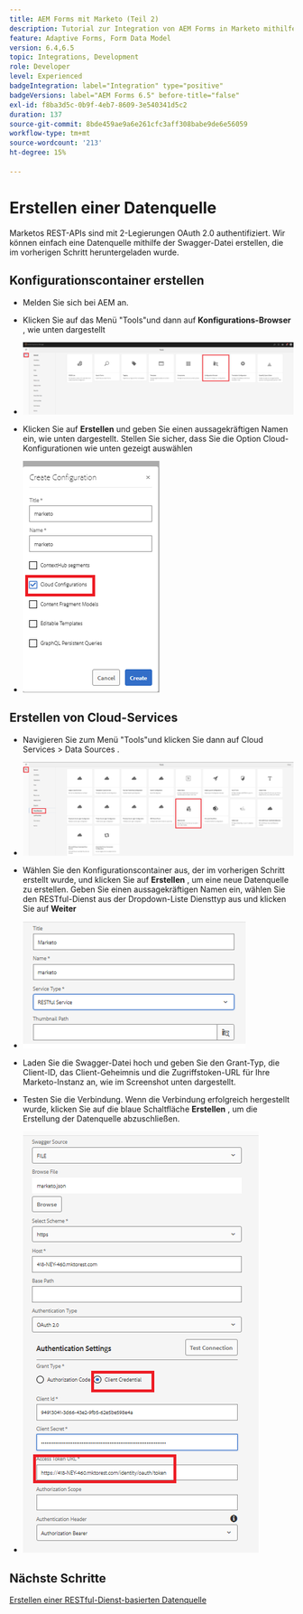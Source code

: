 ```yaml
---
title: AEM Forms mit Marketo (Teil 2)
description: Tutorial zur Integration von AEM Forms in Marketo mithilfe des AEM Forms-Formulardatenmodells.
feature: Adaptive Forms, Form Data Model
version: 6.4,6.5
topic: Integrations, Development
role: Developer
level: Experienced
badgeIntegration: label="Integration" type="positive"
badgeVersions: label="AEM Forms 6.5" before-title="false"
exl-id: f8ba3d5c-0b9f-4eb7-8609-3e540341d5c2
duration: 137
source-git-commit: 8bde459ae9a6e261cfc3aff308babe9de6e56059
workflow-type: tm+mt
source-wordcount: '213'
ht-degree: 15%

---
```


# Erstellen einer Datenquelle

Marketos REST-APIs sind mit 2-Legierungen OAuth 2.0 authentifiziert. Wir können einfach eine Datenquelle mithilfe der Swagger-Datei erstellen, die im vorherigen Schritt heruntergeladen wurde.

## Konfigurationscontainer erstellen

* Melden Sie sich bei AEM an.
* Klicken Sie auf das Menü &quot;Tools&quot;und dann auf **Konfigurations-Browser** , wie unten dargestellt

* ![Menü &quot;Tools&quot;](assets/datasource3.png)

* Klicken Sie auf **Erstellen** und geben Sie einen aussagekräftigen Namen ein, wie unten dargestellt. Stellen Sie sicher, dass Sie die Option Cloud-Konfigurationen wie unten gezeigt auswählen

* ![Konfigurations-Container](assets/datasource4.png)

## Erstellen von Cloud-Services

* Navigieren Sie zum Menü &quot;Tools&quot;und klicken Sie dann auf Cloud Services > Data Sources .

* ![cloud-services](assets/datasource5.png)

* Wählen Sie den Konfigurationscontainer aus, der im vorherigen Schritt erstellt wurde, und klicken Sie auf **Erstellen** , um eine neue Datenquelle zu erstellen. Geben Sie einen aussagekräftigen Namen ein, wählen Sie den RESTful-Dienst aus der Dropdown-Liste Diensttyp aus und klicken Sie auf **Weiter**
* ![new-data-source](assets/datasource6.png)

* Laden Sie die Swagger-Datei hoch und geben Sie den Grant-Typ, die Client-ID, das Client-Geheimnis und die Zugriffstoken-URL für Ihre Marketo-Instanz an, wie im Screenshot unten dargestellt.

* Testen Sie die Verbindung. Wenn die Verbindung erfolgreich hergestellt wurde, klicken Sie auf die blaue Schaltfläche **Erstellen** , um die Erstellung der Datenquelle abzuschließen.

* ![data-source-config](assets/datasource1.png)


## Nächste Schritte

[Erstellen einer RESTful-Dienst-basierten Datenquelle](./part3.md)
